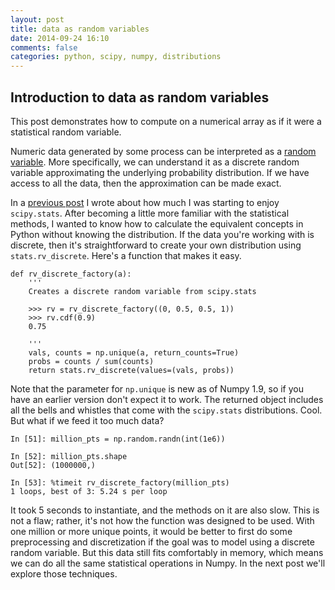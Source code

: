 ```yaml
---
layout: post
title: data as random variables
date: 2014-09-24 16:10
comments: false
categories: python, scipy, numpy, distributions
---
```


## Introduction to data as random variables

This post demonstrates how to compute on a numerical array as if it were a statistical random variable.

Numeric data generated by some process can be interpreted as a [random variable](http://en.wikipedia.org/wiki/Random_variable). More specifically, we can understand it as a discrete random variable approximating the underlying probability distribution. If we have access to all the data, then the approximation can be made exact.

In a [previous post](http://clarkfitzg.github.io/scipy,/study/habits/2014/08/18/scipy.stats-for-the-win/) I wrote about how much I was starting to enjoy `scipy.stats`. After becoming a little more familiar with the statistical methods, I wanted to know how to calculate the equivalent concepts in Python without knowing the distribution. If the data you're working with is discrete, then it's straightforward to create your own distribution using `stats.rv_discrete`. Here's a function that makes it easy.

```
def rv_discrete_factory(a):
    '''
    Creates a discrete random variable from scipy.stats

    >>> rv = rv_discrete_factory((0, 0.5, 0.5, 1))
    >>> rv.cdf(0.9)
    0.75

    '''
    vals, counts = np.unique(a, return_counts=True)
    probs = counts / sum(counts)
    return stats.rv_discrete(values=(vals, probs))
```

Note that the parameter for `np.unique` is new as of Numpy 1.9, so if you have an earlier version don't expect it to work. The returned object includes all the bells and whistles that come with the `scipy.stats` distributions. Cool. But what if we feed it too much data?

```
In [51]: million_pts = np.random.randn(int(1e6))

In [52]: million_pts.shape
Out[52]: (1000000,)

In [53]: %timeit rv_discrete_factory(million_pts)
1 loops, best of 3: 5.24 s per loop
```

It took 5 seconds to instantiate, and the methods on it are also slow. This is not a flaw; rather, it's not how the function was designed to be used. With one million or more unique points, it would be better to first do some preprocessing and discretization if the goal was to model using a discrete random variable. But this data still fits comfortably in memory, which means we can do all the same statistical operations in Numpy. In the next post we'll explore those techniques.
